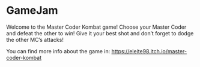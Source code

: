 # GameJam
Welcome to the Master Coder Kombat game! Choose your Master Coder and defeat the other to win! Give it your best shot and don’t forget to dodge the other MC’s attacks!

You can find more info about the game in: https://eleite98.itch.io/master-coder-kombat
